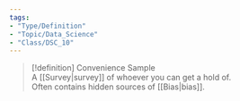 ```yaml
---  
tags:  
- "Type/Definition"  
- "Topic/Data_Science"  
- "Class/DSC_10"  
---  
```

  
> [!definition] Convenience Sample  
> A [[Survey|survey]] of whoever you can get a hold of.  
> Often contains hidden sources of [[Bias|bias]].  
